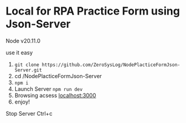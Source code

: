 # Local for RPA Practice Form using Json-Server

Node v20.11.0

use it easy

1. `git clone https://github.com/ZeroSysLog/NodePlacticeFormJson-Server.git`
2. cd /NodePlacticeFormJson-Server
3. `npm i` 
4. Launch Server `npm run dev`
5. Browsing acsess [localhost:3000](http://localhost:3000/)
6. enjoy!

Stop Server Ctrl+c
